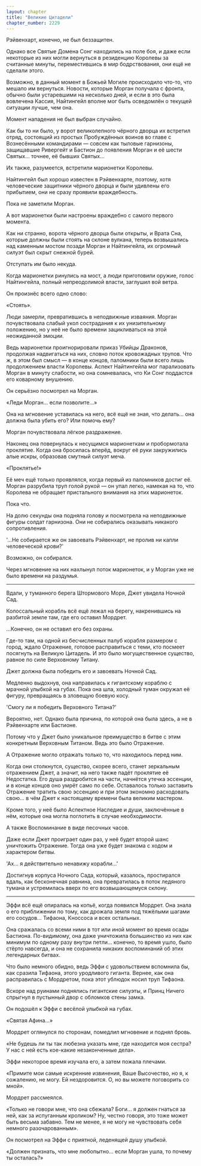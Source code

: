 ```yaml
---
layout: chapter
title: "Великие Цитадели"
chapter_number: 2229
---
```




Рэйвенхарт, конечно, не был беззащитен.

Однако все Святые Домена Сонг находились на поле боя, и даже если некоторые из них могли вернуться в резиденцию Королевы за считанные минуты, переместившись в мир бодрствования, они ещё не сделали этого.

Возможно, в данный момент в Божьей Могиле происходило что-то, что мешало им вернуться. Новости, которые Морган получала с фронта, обычно были устаревшими на несколько дней, и если в это была вовлечена Кассия, Найтингейл вполне мог быть осведомлён о текущей ситуации лучше, чем она.

Момент нападения не был выбран случайно.

Как бы то ни было, у ворот великолепного чёрного дворца их встретил отряд, состоящий из простых Пробуждённых воинов во главе с Вознесёнными командирами — совсем как тыловые гарнизоны, защищавшие Ривергейт и Бастион до появления Морган и её шести Святых... точнее, её бывших Святых...

Их также, разумеется, встретили марионетки Королевы.

Найтингейл был хорошо известен в Рэйвенхарте, поэтому, хотя человеческие защитники чёрного дворца и были удивлены его прибытием, они не сразу проявили враждебность.

Пока не заметили Морган.

А вот марионетки были настроены враждебно с самого первого момента.

Как ни странно, ворота чёрного дворца были открыты, и Врата Сна, которые должны были стоять на склоне вулкана, теперь возвышались над каменным мостом позади Морган и Найтингейла, их огромный силуэт был скрыт снежной бурей.

Отступать им было некуда.

Когда марионетки ринулись на мост, а люди приготовили оружие, голос Найтингейла, полный непреодолимой власти, заглушил вой ветра.

Он произнёс всего одно слово:

«Стоять».

Люди замерли, превратившись в неподвижные изваяния. Морган почувствовала слабый укол сострадания к их унизительному положению, но у неё не было времени зацикливаться на этой неожиданной эмоции.

Ведь марионетки проигнорировали приказ Убийцы Драконов, продолжая надвигаться на них, словно поток кровожадных трупов. Что ж, в этом был смысл — в конце концов, паломники были всего лишь продолжением власти Королевы. Аспект Найтингейла мог парализовать Морган в минуту слабости, но она сомневалась, что Ки Сонг поддастся его коварному внушению.

Он серьёзно посмотрел на Морган.

«Леди Морган... если позволите...»

Она на мгновение уставилась на него, всё ещё не зная, что делать... она должна была убить его? Или помочь ему?

Морган почувствовала лёгкое раздражение.

Наконец она повернулась к несущимся марионеткам и пробормотала проклятие. Когда она бросилась вперёд, вокруг её руки закружились алые искры, образовав смутный силуэт меча.

«Проклятье!»

Её меч ещё только проявлялся, когда первый из паломников достиг её. Морган разрубила труп голой рукой — он упал легко, намекая на то, что Королева не обращает пристального внимания на этих марионеток.

Пока что.

На долю секунды она подняла голову и посмотрела на неподвижные фигуры солдат гарнизона. Они не собирались оказывать никакого сопротивления.

'...Не собирается же он завоевать Рэйвенхарт, не пролив ни капли человеческой крови?'

Возможно, он собирался.

Через мгновение на них нахлынул поток марионеток, и у Морган уже не было времени на раздумья.

***

Вдали, у туманного берега Штормового Моря, Джет увидела Ночной Сад.

Колоссальный корабль всё ещё лежал на берегу, накренившись на разбитой земле там, где его оставил Мордрет.

...Конечно, он не оставил его без охраны.

Где-то там, на одной из бесчисленных палуб корабля размером с город, ждало Отражение, готовое расправиться с теми, кто посмеет посягнуть на Великую Цитадель. И это было могущественное существо, равное по силе Верховному Титану.

Джет должна была победить его и завоевать Ночной Сад.

Медленно выдохнув, она направилась к гигантскому кораблю с мрачной улыбкой на губах. Пока она шла, холодный туман окружал её фигуру, превращаясь в зловещую боевую косу.

'Смогу ли я победить Верховного Титана?'

Вероятно, нет. Однако была причина, по которой она была здесь, а не в Рэйвенхарте или Бастионе.

Потому что у Джет было уникальное преимущество в битве с этим конкретным Верховным Титаном. Ведь это было Отражение.

А Отражение могло отражать только то, что находилось перед ним.

Когда они столкнутся, существо, скорее всего, станет зеркальным отражением Джет, а значит, на него также падёт проклятие её Недостатка. Его душа раздробится на части, начнётся утечка эссенции, и в конце концов оно умрёт само по себе. Оставалось только заставить Отражение тратить свою эссенцию и при этом экономно расходовать свою... в чём Джет к настоящему времени была великим мастером.

Кроме того, у неё было Аспектное Наследие и души, заключённые в нём, которые она могла поглотить в случае необходимости.

А также Воспоминание в виде песочных часов.

Даже если Джет проиграет один раз, у неё будет второй шанс уничтожить Отражение. Тогда она уже будет знакома с ходом и характером битвы.

'Ах... я действительно ненавижу корабли...'

Достигнув корпуса Ночного Сада, который, казалось, простирался вдаль, как бесконечная равнина, она превратилась в поток ледяного тумана и устремилась вверх по его возвышающемуся склону.

***

Эффи всё ещё опиралась на копьё, когда появился Мордрет. Она знала о его приближении по тому, как дрожала земля под тяжёлыми шагами его сосудов... Тифаона, Кноссоса и всех остальных.

Она сражалась со всеми ними в тот или иной момент во время осады Бастиона. По-видимому, она даже уничтожила большинство из них как минимум по одному разу внутри петли... конечно, то время ушло, было стёрто навсегда, и она не сохранила никаких воспоминаний об этих легендарных битвах.

Что было немного обидно, ведь Эффи с удовольствием вспомнила бы, как сразила Тифаона, этого уродливого гиганта. Вернее, как она расправилась с Мордретом, пока этот ублюдок носил труп Тифаона.

Вскоре над руинами поднялись гигантские силуэты, и Принц Ничего спрыгнул в пустынный двор с обломков стены замка.

Он подошёл к Эффи с весёлой улыбкой на губах.

«Святая Афина...»

Мордрет оглянулся по сторонам, помедлил мгновение и поднял бровь.

«Не будешь ли ты так любезна указать мне, где находится моя сестра? У нас с ней есть кое-какие незаконченные дела».

Эффи некоторое время изучала его, а затем пожала плечами.

«Примите мои самые искренние извинения, Ваше Высочество, но я, к сожалению, не могу. Ей нездоровится. О, но вы можете поговорить со мной».

Мордрет рассмеялся.

«Только не говори мне, что она сбежала? Боги... я должен гнаться за ней, как за испуганным кроликом? Ну, честно говоря, это тоже может быть весьма забавно. Тем не менее, я не могу не чувствовать себя немного разочарованным».

Он посмотрел на Эффи с приятной, леденящей душу улыбкой.

«Должен признать, что мне любопытно... если Морган ушла, то почему ты осталась?»

